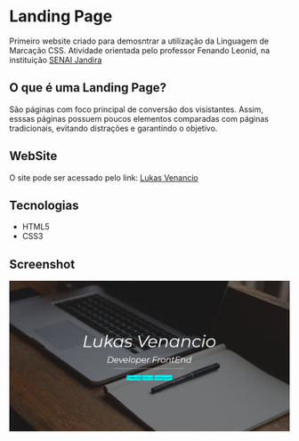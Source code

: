 # Landing Page
Primeiro website criado para demosntrar a utilização da Linguagem de Marcação CSS. Atividade orientada pelo professor Fenando Leonid, na instituição [SENAI Jandira](https://jandira.sp.senai.br/)

## O que é uma Landing Page?
São páginas com foco principal de conversão dos visistantes. Assim, esssas páginas possuem poucos elementos comparadas com páginas tradicionais, evitando distrações e garantindo o objetivo.

## WebSite
O site pode ser acessado pelo link: [Lukas Venancio](https://lukasvenancio.github.io/LIMA-aula4/)

## Tecnologias
* HTML5 
* CSS3

## Screenshot

![](site.png)

